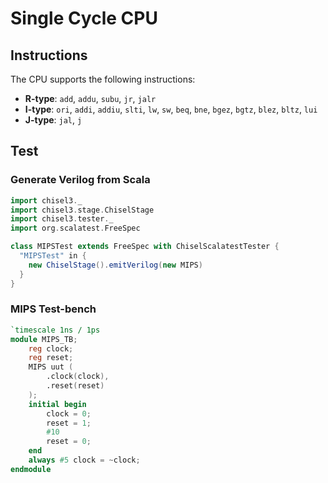 Single Cycle CPU
===

## Instructions

The CPU supports the following instructions:
* **R-type**: `add`, `addu`, `subu`, `jr`, `jalr`
* **I-type**: `ori`, `addi`, `addiu`, `slti`, `lw`, `sw`, `beq`, `bne`, `bgez`, `bgtz`, `blez`, `bltz`, `lui`
* **J-type**: `jal`, `j`

## Test

### Generate Verilog from Scala

```scala
import chisel3._
import chisel3.stage.ChiselStage
import chisel3.tester._
import org.scalatest.FreeSpec

class MIPSTest extends FreeSpec with ChiselScalatestTester {
  "MIPSTest" in {
    new ChiselStage().emitVerilog(new MIPS)
  }
}
```

### MIPS Test-bench

```verilog
`timescale 1ns / 1ps
module MIPS_TB;
    reg clock;
    reg reset;
    MIPS uut (
        .clock(clock),
        .reset(reset)
    );
    initial begin
        clock = 0;
        reset = 1;
        #10
        reset = 0;
    end
    always #5 clock = ~clock;
endmodule
```
